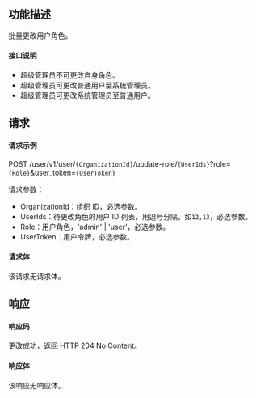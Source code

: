 ## 功能描述

批量更改用户角色。

#### 接口说明

- 超级管理员不可更改自身角色。
- 超级管理员可更改普通用户至系统管理员。
- 超级管理员可更改系统管理员至普通用户。


## 请求

#### 请求示例

POST /user/v1/user/`{OrganizationId}`/update-role/`{UserIds}`?role=`{Role}`&user_token=`{UserToken}`

请求参数：
  - OrganizationId：组织 ID，必选参数。
  - UserIds：待更改角色的用户 ID 列表，用逗号分隔，如`12,13`，必选参数。
  - Role：用户角色，'admin' | 'user'，必选参数。
  - UserToken：用户令牌，必选参数。
  
#### 请求体

该请求无请求体。

## 响应

#### 响应码

更改成功，返回 HTTP 204 No Content。

#### 响应体

该响应无响应体。
